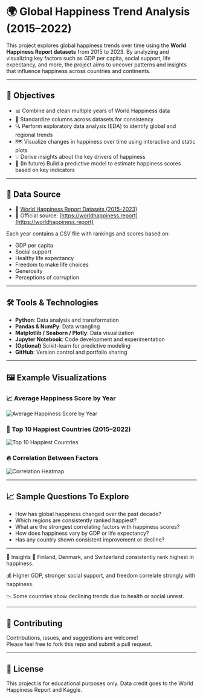 # 🌍 Global Happiness Trend Analysis (2015–2022)

This project explores global happiness trends over time using the **World Happiness Report datasets** from 2015 to 2023. By analyzing and visualizing key factors such as GDP per capita, social support, life expectancy, and more, the project aims to uncover patterns and insights that influence happiness across countries and continents.

---

## 📌 Objectives

- 📊 Combine and clean multiple years of World Happiness data
- 🧹 Standardize columns across datasets for consistency
- 🔍 Perform exploratory data analysis (EDA) to identify global and regional trends
- 🗺️ Visualize changes in happiness over time using interactive and static plots
- 💡 Derive insights about the key drivers of happiness
- 🧠 (In future) Build a predictive model to estimate happiness scores based on key indicators

---

## 🧾 Data Source

- 📁 [World Happiness Report Datasets (2015–2023)](https://www.kaggle.com/datasets/mathurinache/world-happiness-report)
- 📄 Official source: [https://worldhappiness.report](https://worldhappiness.report)

Each year contains a CSV file with rankings and scores based on:
- GDP per capita
- Social support
- Healthy life expectancy
- Freedom to make life choices
- Generosity
- Perceptions of corruption

---

## 🛠️ Tools & Technologies

- **Python**: Data analysis and transformation
- **Pandas & NumPy**: Data wrangling
- **Matplotlib / Seaborn / Plotly**: Data visualization
- **Jupyter Notebook**: Code development and experimentation
- **(Optional)** Scikit-learn for predictive modeling
- **GitHub**: Version control and portfolio sharing

---

## 🖼️ Example Visualizations

### 📈 Average Happiness Score by Year
![Average Happiness Score by Year](images/avg_score_by_year.png)

### 🌟 Top 10 Happiest Countries (2015–2022)
![Top 10 Happiest Countries](images/top10_happiest_countries.png)

### 🔥 Correlation Between Factors
![Correlation Heatmap](images/correlation_betn_happiness_factors.png)

---

## 📈 Sample Questions To Explore

- How has global happiness changed over the past decade?
- Which regions are consistently ranked happiest?
- What are the strongest correlating factors with happiness scores?
- How does happiness vary by GDP or life expectancy?
- Has any country shown consistent improvement or decline?

---

📌 Insights
🌟 Finland, Denmark, and Switzerland consistently rank highest in happiness.

💰 Higher GDP, stronger social support, and freedom correlate strongly with happiness.

📉 Some countries show declining trends due to health or social unrest.

---

## 🤝 Contributing

Contributions, issues, and suggestions are welcome!  
Please feel free to fork this repo and submit a pull request.

---


## 📄 License

This project is for educational purposes only. Data credit goes to the World Happiness Report and Kaggle.
